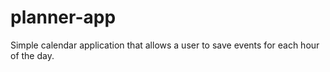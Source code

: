 # planner-app
Simple calendar application that allows a user to save events for each hour of the day.
